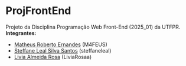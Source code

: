 # ProjFrontEnd

Projeto da Disciplina Programação Web Front-End (2025_01) da UTFPR.<br>
**Integrantes:**
- [Matheus Roberto Ernandes](https://m4feus.github.io/) (M4FEUS)
- [Steffane Leal Silva Santos](https://steffaneleal.github.io/EC47C-CurriculumVitae/) (steffaneleal)
- [Livia Almeida Rosa](https://liviarosaa.github.io/-Curriculo-.github.io/) (LiviaRosaa)
